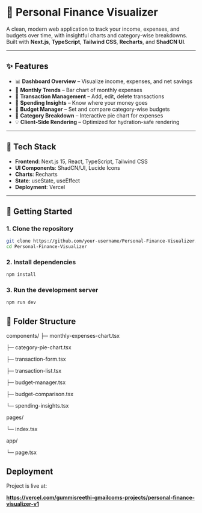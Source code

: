# 💸 Personal Finance Visualizer

A clean, modern web application to track your income, expenses, and budgets over time, with insightful charts and category-wise breakdowns. Built with **Next.js**, **TypeScript**, **Tailwind CSS**, **Recharts**, and **ShadCN UI**.

---

## ✨ Features

- 📊 **Dashboard Overview** – Visualize income, expenses, and net savings
- 📅 **Monthly Trends** – Bar chart of monthly expenses 
- 🧾 **Transaction Management** – Add, edit, delete transactions
- 🧠 **Spending Insights** – Know where your money goes
- 🎯 **Budget Manager** – Set and compare category-wise budgets
- 🥧 **Category Breakdown** – Interactive pie chart for expenses
- 💡 **Client-Side Rendering** – Optimized for hydration-safe rendering

---

## 🔧 Tech Stack

- **Frontend**: Next.js 15, React, TypeScript, Tailwind CSS
- **UI Components**: ShadCN/UI, Lucide Icons
- **Charts**: Recharts
- **State**: useState, useEffect
- **Deployment**: Vercel

---

## 🚀 Getting Started

### 1. Clone the repository

```bash
git clone https://github.com/your-username/Personal-Finance-Visualizer.git
cd Personal-Finance-Visualizer
```

### 2. Install dependencies
```bash
npm install
```

### 3. Run the development server
```bash
npm run dev
```

## 📁 Folder Structure
components/
  ├─ monthly-expenses-chart.tsx
  
  ├─ category-pie-chart.tsx
  
  ├─ transaction-form.tsx
  
  ├─ transaction-list.tsx
  
  ├─ budget-manager.tsx
  
  ├─ budget-comparison.tsx
  
  └─ spending-insights.tsx
  
pages/

  └─ index.tsx

app/

  └─ page.tsx

## Deployment

Project is live at:

**https://vercel.com/gummisreethi-gmailcoms-projects/personal-finance-visualizer-v1**

